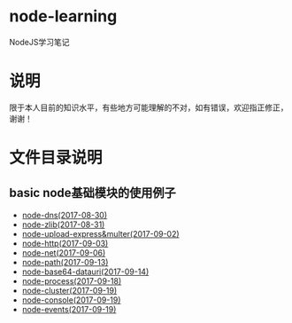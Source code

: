 # node-learning
NodeJS学习笔记

# 说明
限于本人目前的知识水平，有些地方可能理解的不对，如有错误，欢迎指正修正，谢谢！

# 文件目录说明
## basic node基础模块的使用例子
- [node-dns(2017-08-30)](https://github.com/mvpzx/node-learning/tree/master/basic/node-dns)
- [node-zlib(2017-08-31)](https://github.com/mvpzx/node-learning/tree/master/basic/node-zlib)
- [node-upload-express&multer(2017-09-02)](https://github.com/mvpzx/node-learning/tree/master/basic/node-upload-express%26multer)
- [node-http(2017-09-03)](https://github.com/mvpzx/node-learning/tree/master/basic/node-http)
- [node-net(2017-09-06)](https://github.com/mvpzx/node-learning/tree/master/basic/node-net)
- [node-path(2017-09-13)](https://github.com/mvpzx/node-learning/tree/master/basic/node-path)
- [node-base64-datauri(2017-09-14)](https://github.com/mvpzx/node-learning/tree/master/basic/node-base64-datauri)
- [node-process(2017-09-18)](https://github.com/mvpzx/node-learning/tree/master/basic/node-process)
- [node-cluster(2017-09-19)](https://github.com/mvpzx/node-learning/tree/master/basic/node-cluster)
- [node-console(2017-09-19)](https://github.com/mvpzx/node-learning/tree/master/basic/node-console)
- [node-events(2017-09-19)](https://github.com/mvpzx/node-learning/tree/master/basic/node-events)
